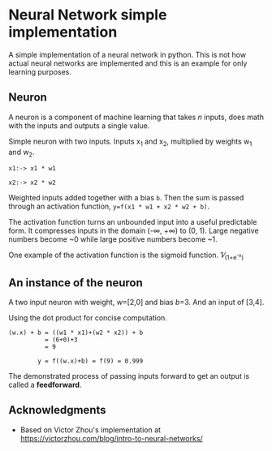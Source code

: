 # Neural Network simple implementation

A simple implementation of a neural network in python. This is not how actual neural networks are implemented and this is an example for only learning purposes.

## Neuron

A neuron is a component of machine learning that takes *n* inputs, does math with the inputs and outputs a single value.

Simple neuron with two inputs.
Inputs x<sub>1</sub> and x<sub>2</sub>, multiplied by weights w<sub>1</sub> and w<sub>2</sub>.

`x1:-> x1 * w1`

`x2:-> x2 * w2`

Weighted inputs added together with a bias `b`. Then the sum is passed through an activation function, `y=f(x1 * w1 + x2 * w2 + b)`.

The activation function turns an unbounded input into a useful predictable form. It compresses inputs in the domain (-&infin;, 	+&infin;) to (0, 1). Large negative numbers become ~0 while large positive numbers become ~1.

One example of the activation function is the sigmoid function. 1&frasl;<sub>(1+e<sup>-x</sup>)</sub>

## An instance of the neuron
A two input neuron with weight, *w*=[2,0] and bias *b*=3. And an input of [3,4].

Using the dot product for concise computation.

    (w.x) + b = ((w1 * x1)+(w2 * x2)) + b
              = (6+0)+3
              = 9

            y = f((w.x)+b) = f(9) = 0.999

The demonstrated process of passing inputs forward to get an output is called a **feedforward**.

## Acknowledgments
*  Based on Victor Zhou's implementation at <https://victorzhou.com/blog/intro-to-neural-networks/>
